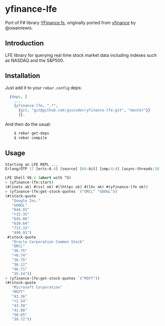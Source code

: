 # yfinance-lfe

Port of F# library [YFinance.fs](https://github.com/gsscoder/YFinance.fs),
originally ported from [yfinance](https://github.com/owainlewis/yfinance) by @owainlewis.

## Introduction

LFE library for querying real time stock market data including indexes such as NASDAQ and the S&P500.

## Installation

Just add it to your ``rebar.config`` deps:

```erlang
  {deps, [
    ...
    {yfinance-lfe, ".*",
      {git, "git@github.com:gsscoder/yfinance-lfe.git", "master"}}
      ]}.
```

And then do the usual:

```bash
    $ rebar get-deps
    $ rebar compile
```

## Usage
```cl
Starting an LFE REPL ...
Erlang/OTP 17 [erts-6.4] [source] [64-bit] [smp:4:4] [async-threads:10] [hipe] [kernel-poll:false] [dtrace]

LFE Shell V6.4 (abort with ^G)
> (yfinance-lfe:start)
(#(inets ok) #(ssl ok) #(lhttpc ok) #(lhc ok) #(yfinance-lfe ok))
> (yfinance-lfe:get-stock-quotes `("ORCL" "GOOGL"))
(#(stock-quote
   "Google Inc."
   "GOOGL"
   "644.91"
   "+15.35"
   "645.06"
   "630.64"
   "713.33"
   "490.91")
 #(stock-quote
   "Oracle Corporation Common Stock"
   "ORCL"
   "36.75"
   "+0.74"
   "36.75"
   "36.11"
   "46.71"
   "35.14"))
> (yfinance-lfe:get-stock-quotes `("MSFT"))
(#(stock-quote
   "Microsoft Corporation"
   "MSFT"
   "43.36"
   "+1.54"
   "43.38"
   "41.88"
   "50.05"
   "39.72"))
```